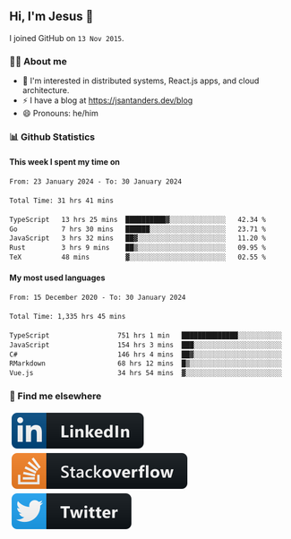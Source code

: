 ## Hi, I'm Jesus 👋

I joined GitHub on `13 Nov 2015`.

<!-- Talking about you -->

### 👨‍💻 About me

- 👦 I'm interested in distributed systems, React.js apps, and cloud architecture.
- ⚡️ I have a blog at <https://jsantanders.dev/blog>
- 😄 Pronouns: he/him

### 📊 Github Statistics

#### This week I spent my time on

<!--START_SECTION:weekly-->

```txt
From: 23 January 2024 - To: 30 January 2024

Total Time: 31 hrs 41 mins

TypeScript   13 hrs 25 mins  ██████████▓░░░░░░░░░░░░░░   42.34 %
Go           7 hrs 30 mins   ██████░░░░░░░░░░░░░░░░░░░   23.71 %
JavaScript   3 hrs 32 mins   ██▓░░░░░░░░░░░░░░░░░░░░░░   11.20 %
Rust         3 hrs 9 mins    ██▒░░░░░░░░░░░░░░░░░░░░░░   09.95 %
TeX          48 mins         ▓░░░░░░░░░░░░░░░░░░░░░░░░   02.55 %
```

<!--END_SECTION:weekly-->

#### My most used languages

<!--START_SECTION:alltime-->

```txt
From: 15 December 2020 - To: 30 January 2024

Total Time: 1,335 hrs 45 mins

TypeScript                 751 hrs 1 min   ██████████████░░░░░░░░░░░   56.22 %
JavaScript                 154 hrs 3 mins  ███░░░░░░░░░░░░░░░░░░░░░░   11.53 %
C#                         146 hrs 4 mins  ██▓░░░░░░░░░░░░░░░░░░░░░░   10.94 %
RMarkdown                  68 hrs 12 mins  █▒░░░░░░░░░░░░░░░░░░░░░░░   05.11 %
Vue.js                     34 hrs 54 mins  ▓░░░░░░░░░░░░░░░░░░░░░░░░   02.61 %
```

<!--END_SECTION:alltime-->

### 📢 Find me elsewhere

<p>
  <a target="_blank" href="https://linkedin.com/in/jsantanders">
    <img src="https://github.com/jsantanders/jsantanders/blob/master/img/linkedin.svg" alt="LinkedIn" style="vertical-align:top; margin:4px">
  </a>
  
  <a target="_blank" href="https://stackoverflow.com/users/7318331/jesus-santander">
    <img src="https://github.com/jsantanders/jsantanders/blob/master/img/stackoverflow.svg" alt="StackOverflow" style="vertical-align:top; margin:4px">
  </a>
  
  <a target="_blank" href="http://twitter.com/jsantanders">
    <img src="https://github.com/jsantanders/jsantanders/blob/master/img/twitter.svg" alt="Twitter" style="vertical-align:top; margin:4px">
  </a>
</p>
